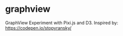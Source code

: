 # graphview


GraphView Experiment with Pixi.js and D3. Inspired by: https://codepen.io/stopyransky/
